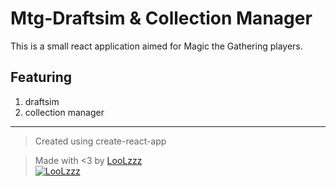 # Mtg-Draftsim & Collection Manager

This is a small react application aimed for Magic the Gathering players.

## Featuring

1. draftsim
2. collection manager

---

>Created using create-react-app

>Made with <3 by [LooLzzz](http://github.com/LooLzzz)
><br/>
>[![LooLzzz](https://avatars0.githubusercontent.com/u/8081213?s=460&u=f00fbdf1d592adfd5995d471a2121a920a0f33bd&v=4)](http://github.com/LooLzzz)
